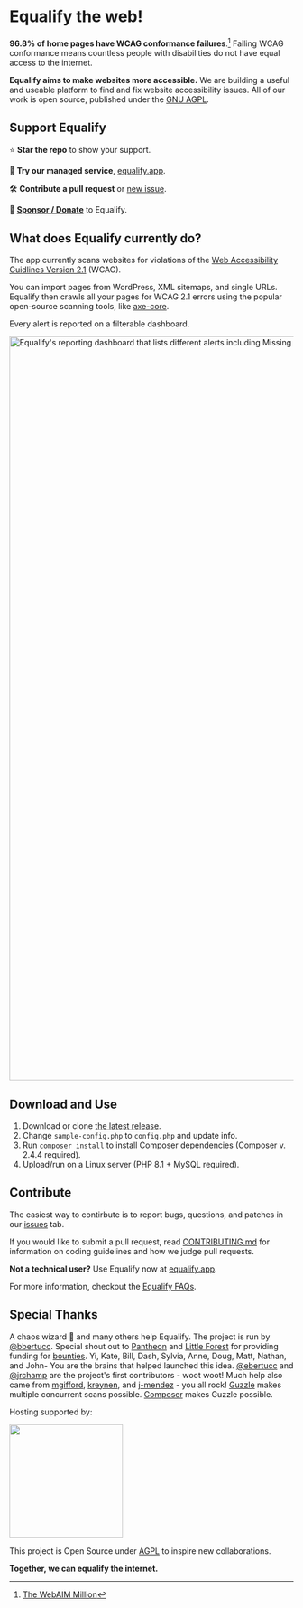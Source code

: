 # Equalify the web!

**96.8% of home pages have WCAG conformance failures**.[^1] Failing WCAG conformance means countless people with disabilities do not have equal access to the internet.

**Equalify aims to make websites more accessible.** We are building a useful and useable platform to find and fix website accessibility issues. All of our work is open source, published under the [GNU AGPL](https://github.com/bbertucc/equalify/blob/main/LICENSE).

## Support Equalify

⭐ **Star the repo** to show your support.

🌸 **Try our managed service**, [equalify.app](https://equalify.app/).

🛠️ **Contribute a pull request** or [new issue](https://github.com/bbertucc/equalify/issues).

🎩 **[Sponsor / Donate](https://github.com/sponsors/bbertucc)** to Equalify.

## What does Equalify currently do?

The app currently scans websites for  violations of the [Web Accessibility Guidlines Version 2.1](https://www.w3.org/TR/WCAG21/) (WCAG). 

You can import pages from WordPress, XML sitemaps, and single URLs. Equalify then crawls all your pages for WCAG 2.1 errors using the popular open-source scanning tools, like [axe-core](https://github.com/dequelabs/axe-core).

Every alert is reported on a filterable dashboard.

<img width="1316" alt="Equalify's reporting dashboard that lists different alerts including Missing Alt Text, Missing Form Label, and Very Log Contrast alerts" src="https://user-images.githubusercontent.com/46652/198109248-36343405-9e89-48b7-ac9f-ee0c0d830859.png">

## Download and Use
1. Download or clone [the latest release](https://github.com/bbertucc/equalify/releases).
2. Change `sample-config.php` to `config.php` and update info.
3. Run `composer install` to install Composer dependencies (Composer v. 2.4.4 required).
4. Upload/run on a Linux server (PHP 8.1 + MySQL required).

## Contribute
The easiest way to contirbute is to report bugs, questions, and patches in our [issues](https://github.com/bbertucc/equalify/issues) tab.

If you would like to submit a pull request, read [CONTRIBUTING.md](/CONTRIBUTING.md) for information on coding guidelines and how we judge pull requests.

**Not a technical user?** Use Equalify now at [equalify.app](https://equalify.app/).

For more information, checkout the [Equalify FAQs](https://github.com/bbertucc/equalify/wiki/Equalify-FAQs/).

## Special Thanks
A chaos wizard 🧙 and many others help Equalify. The project is run by [@bbertucc](https://github.com/bbertucc). Special shout out to [Pantheon](https://pantheon.io/) and [Little Forest](https://littleforest.co.uk/feature/web-accessibility/) for providing funding for [bounties](https://github.com/bbertucc/equalify/issues?q=is%3Aopen+is%3Aissue+label%3Abountied). Yi, Kate, Bill, Dash, Sylvia, Anne, Doug, Matt, Nathan, and John- You are the brains that helped launched this idea. [@ebertucc](https://github.com/ebertucc) and [@jrchamp](https://github.com/jrchamp) are the project's first contributors - woot woot! Much help also came from [mgifford](https://github.com/mgifford), [kreynen](https://github.com/kreynen), and [j-mendez](https://github.com/j-mendez) - you all rock! [Guzzle](https://github.com/guzzle/guzzle) makes multiple concurrent scans possible. [Composer](https://getcomposer.org/) makes Guzzle possible.

<p>Hosting supported by:</p>
<p>
  <a href="https://www.digitalocean.com/">
    <img src="https://opensource.nyc3.cdn.digitaloceanspaces.com/attribution/assets/SVG/DO_Logo_horizontal_blue.svg" width="201px">
  </a>
</p>

This project is Open Source under [AGPL](https://github.com/bbertucc/equalify/blob/mvp-1.2/LICENSE) to inspire new collaborations.

**Together, we can equalify the internet.**

[^1]:[The WebAIM Million](https://webaim.org/projects/million/)
